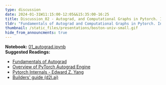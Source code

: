 ```yaml
---
type: discussion
date: 2024-01-31W11:15:00-12:05&&15:35:00-16:25
title: Discussion_02 - Autograd, and Computational Graphs in Pytorch. Intro to Model Building in Pytorch.
tldr: "Fundamentals of Autograd and Computational Graphs in Pytorch. Introduction to Defining a Neural Network in Pytorch (Basics)"
thumbnail: /static_files/presentations/boston-univ-small.gif
hide_from_announcments: true
---
```

**Notebook:** [01_autograd.ipynb](https://github.com/DL4DS/sp2024_notebooks/blob/main/discussion/01_autograd.ipynb)    
**Suggested Readings:**
* [Fundamentals of Autograd](https://pytorch.org/tutorials/beginner/introyt/autogradyt_tutorial.html)
* [Overview of PyTorch Autograd Engine](https://pytorch.org/blog/overview-of-pytorch-autograd-engine/)
* [Pytorch Internals - Edward Z. Yang ](http://blog.ezyang.com/2019/05/pytorch-internals/)
* [Builders' guide (d2l.ai)](https://d2l.ai/chapter_builders-guide/index.html)